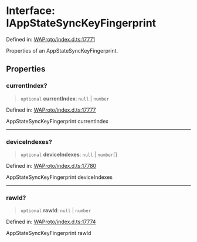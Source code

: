 # Interface: IAppStateSyncKeyFingerprint

Defined in: [WAProto/index.d.ts:17771](https://github.com/Fokusdotid/Baileys/blob/e5a24e138f3b69cf124e0406999e537d5c9a6c18/WAProto/index.d.ts#L17771)

Properties of an AppStateSyncKeyFingerprint.

## Properties

### currentIndex?

> `optional` **currentIndex**: `null` \| `number`

Defined in: [WAProto/index.d.ts:17777](https://github.com/Fokusdotid/Baileys/blob/e5a24e138f3b69cf124e0406999e537d5c9a6c18/WAProto/index.d.ts#L17777)

AppStateSyncKeyFingerprint currentIndex

***

### deviceIndexes?

> `optional` **deviceIndexes**: `null` \| `number`[]

Defined in: [WAProto/index.d.ts:17780](https://github.com/Fokusdotid/Baileys/blob/e5a24e138f3b69cf124e0406999e537d5c9a6c18/WAProto/index.d.ts#L17780)

AppStateSyncKeyFingerprint deviceIndexes

***

### rawId?

> `optional` **rawId**: `null` \| `number`

Defined in: [WAProto/index.d.ts:17774](https://github.com/Fokusdotid/Baileys/blob/e5a24e138f3b69cf124e0406999e537d5c9a6c18/WAProto/index.d.ts#L17774)

AppStateSyncKeyFingerprint rawId
